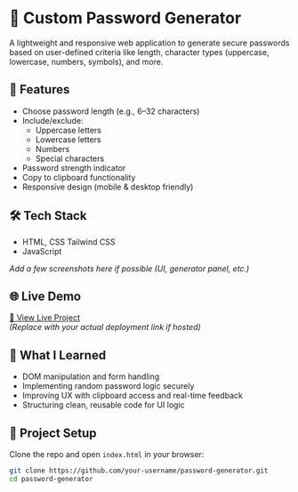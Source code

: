 # 🔐 Custom Password Generator

A lightweight and responsive web application to generate secure passwords based on user-defined criteria like length, character types (uppercase, lowercase, numbers, symbols), and more.

## 🚀 Features

- Choose password length (e.g., 6–32 characters)
- Include/exclude:
  - Uppercase letters
  - Lowercase letters
  - Numbers
  - Special characters
- Password strength indicator
- Copy to clipboard functionality
- Responsive design (mobile & desktop friendly)

## 🛠️ Tech Stack

- HTML, CSS Tailwind CSS
- JavaScript


_Add a few screenshots here if possible (UI, generator panel, etc.)_

## 🌐 Live Demo

[🔗 View Live Project](https://passwordgenerator545.netlify.app/)  
*(Replace with your actual deployment link if hosted)*

## 🧠 What I Learned

- DOM manipulation and form handling
- Implementing random password logic securely
- Improving UX with clipboard access and real-time feedback
- Structuring clean, reusable code for UI logic

## 📁 Project Setup

Clone the repo and open `index.html` in your browser:

```bash
git clone https://github.com/your-username/password-generator.git
cd password-generator
